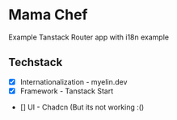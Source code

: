 # Mama Chef

Example Tanstack Router app with i18n example

## Techstack

- [x] Internationalization - myelin.dev
- [x] Framework - Tanstack Start
- [] UI - Chadcn (But its not working :()
